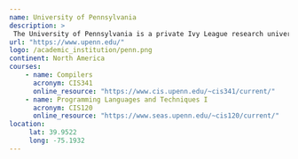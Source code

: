 ```yaml
---
name: University of Pennsylvania 
description: >
 The University of Pennsylvania is a private Ivy League research university in Philadelphia, Pennsylvania.
url: "https://www.upenn.edu/"
logo: /academic_institution/penn.png
continent: North America
courses:
    - name: Compilers 
      acronym: CIS341
      online_resource: "https://www.cis.upenn.edu/~cis341/current/"
    - name: Programming Languages and Techniques I 
      acronym: CIS120
      online_resource: "https://www.seas.upenn.edu/~cis120/current/"
location:
     lat: 39.9522
     long: -75.1932
---
```

